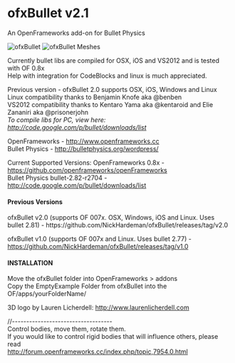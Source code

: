 <h1>ofxBullet v2.1</h1>
An OpenFrameworks add-on for Bullet Physics

![ofxBullet](http://farm7.staticflickr.com/6146/5975738528_39dd3a8022_b.jpg)
![ofxBullet Meshes](https://farm8.staticflickr.com/7585/16164216144_7ec2c2ba37_b.jpg)

Currently bullet libs are compiled for OSX, iOS and VS2012 and is tested with OF 0.8x <br/>
Help with integration for CodeBlocks and linux is much appreciated. <br/>

Previous version - ofxBullet 2.0 supports OSX, iOS, Windows and Linux <br/>
Linux compatibility thanks to Benjamin Knofe aka @benben <br/>
VS2012 compatibility thanks to Kentaro Yama aka @kentaroid and Elie Zananiri aka @prisonerjohn<br/>
<i>To compile libs for PC, view here: http://code.google.com/p/bullet/downloads/list </i> <br/>

OpenFrameworks - http://www.openframeworks.cc <br/>
Bullet Physics - http://bulletphysics.org/wordpress/ <br/>

Current Supported Versions:
OpenFrameworks 0.8x - https://github.com/openframeworks/openFrameworks <br/>
Bullet Physics bullet-2.82-r2704 - http://code.google.com/p/bullet/downloads/list <br/>

<h4>Previous Versions</h4>
ofxBullet v2.0 (supports OF 007x. OSX, Windows, iOS and Linux. Uses bullet 2.81) - https://github.com/NickHardeman/ofxBullet/releases/tag/v2.0 <br/>

ofxBullet v1.0 (supports OF 007x and Linux. Uses bullet 2.77) - https://github.com/NickHardeman/ofxBullet/releases/tag/v1.0 <br/>

<h4>INSTALLATION</h4>
Move the ofxBullet folder into OpenFrameworks > addons <br/>
Copy the EmptyExample Folder from ofxBullet into the OF/apps/yourFolderName/

3D logo by Lauren Licherdell: http://www.laurenlicherdell.com <br/>

//----------------------------------- <br/>
Control bodies, move them, rotate them. <br/>
If you would like to control rigid bodies that will influence others,
please read <br/>
http://forum.openframeworks.cc/index.php/topic,7954.0.html
